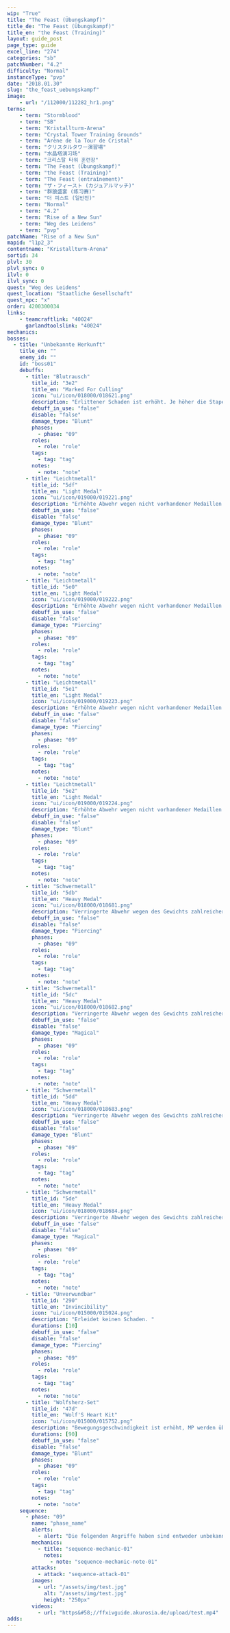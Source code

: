 ```yaml
---
wip: "True"
title: "The Feast (Übungskampf)"
title_de: "The Feast (Übungskampf)"
title_en: "the Feast (Training)"
layout: guide_post
page_type: guide
excel_line: "274"
categories: "sb"
patchNumber: "4.2"
difficulty: "Normal"
instanceType: "pvp"
date: "2018.01.30"
slug: "the_feast_uebungskampf"
image:
    - url: "/112000/112282_hr1.png"
terms:
    - term: "Stormblood"
    - term: "SB"
    - term: "Kristallturm-Arena"
    - term: "Crystal Tower Training Grounds"
    - term: "Arène de la Tour de Cristal"
    - term: "クリスタルタワー演習場"
    - term: "水晶塔演习场"
    - term: "크리스탈 타워 훈련장"
    - term: "The Feast (Übungskampf)"
    - term: "the Feast (Training)"
    - term: "The Feast (entraînement)"
    - term: "ザ・フィースト (カジュアルマッチ)"
    - term: "群狼盛宴 (练习赛)"
    - term: "더 피스트 (일반전)"
    - term: "Normal"
    - term: "4.2"
    - term: "Rise of a New Sun"
    - term: "Weg des Leidens"
    - term: "pvp"
patchName: "Rise of a New Sun"
mapid: "l1p2_3"
contentname: "Kristallturm-Arena"
sortid: 34
plvl: 30
plvl_sync: 0
ilvl: 0
ilvl_sync: 0
quest: "Weg des Leidens"
quest_location: "Staatliche Gesellschaft"
quest_npc: "x"
order: 4200300034
links:
    - teamcraftlink: "40024"
      garlandtoolslink: "40024"
mechanics:
bosses:
  - title: "Unbekannte Herkunft"
    title_en: ""
    enemy_id: ""
    id: "boss01"
    debuffs:
      - title: "Blutrausch"
        title_id: "3e2"
        title_en: "Marked For Culling"
        icon: "ui/icon/018000/018621.png"
        description: "Erlittener Schaden ist erhöht. Je höher die Stapelzahl, desto stärker der Effekt."
        debuff_in_use: "false"
        disable: "false"
        damage_type: "Blunt"
        phases:
          - phase: "09"
        roles:
          - role: "role"
        tags:
          - tag: "tag"
        notes:
          - note: "note"
      - title: "Leichtmetall"
        title_id: "5df"
        title_en: "Light Medal"
        icon: "ui/icon/019000/019221.png"
        description: "Erhöhte Abwehr wegen nicht vorhandener Medaillen. Je höher die Stapelzahl, desto weniger Schaden wird erlitten."
        debuff_in_use: "false"
        disable: "false"
        damage_type: "Blunt"
        phases:
          - phase: "09"
        roles:
          - role: "role"
        tags:
          - tag: "tag"
        notes:
          - note: "note"
      - title: "Leichtmetall"
        title_id: "5e0"
        title_en: "Light Medal"
        icon: "ui/icon/019000/019222.png"
        description: "Erhöhte Abwehr wegen nicht vorhandener Medaillen. Je höher die Stapelzahl, desto weniger Schaden wird erlitten."
        debuff_in_use: "false"
        disable: "false"
        damage_type: "Piercing"
        phases:
          - phase: "09"
        roles:
          - role: "role"
        tags:
          - tag: "tag"
        notes:
          - note: "note"
      - title: "Leichtmetall"
        title_id: "5e1"
        title_en: "Light Medal"
        icon: "ui/icon/019000/019223.png"
        description: "Erhöhte Abwehr wegen nicht vorhandener Medaillen. Je höher die Stapelzahl, desto weniger Schaden wird erlitten."
        debuff_in_use: "false"
        disable: "false"
        damage_type: "Piercing"
        phases:
          - phase: "09"
        roles:
          - role: "role"
        tags:
          - tag: "tag"
        notes:
          - note: "note"
      - title: "Leichtmetall"
        title_id: "5e2"
        title_en: "Light Medal"
        icon: "ui/icon/019000/019224.png"
        description: "Erhöhte Abwehr wegen nicht vorhandener Medaillen. Je höher die Stapelzahl, desto weniger Schaden wird erlitten."
        debuff_in_use: "false"
        disable: "false"
        damage_type: "Blunt"
        phases:
          - phase: "09"
        roles:
          - role: "role"
        tags:
          - tag: "tag"
        notes:
          - note: "note"
      - title: "Schwermetall"
        title_id: "5db"
        title_en: "Heavy Medal"
        icon: "ui/icon/018000/018681.png"
        description: "Verringerte Abwehr wegen des Gewichts zahlreicher Medaillen. Je höher die Stapelzahl, desto mehr Schaden wird erlitten."
        debuff_in_use: "false"
        disable: "false"
        damage_type: "Piercing"
        phases:
          - phase: "09"
        roles:
          - role: "role"
        tags:
          - tag: "tag"
        notes:
          - note: "note"
      - title: "Schwermetall"
        title_id: "5dc"
        title_en: "Heavy Medal"
        icon: "ui/icon/018000/018682.png"
        description: "Verringerte Abwehr wegen des Gewichts zahlreicher Medaillen. Je höher die Stapelzahl, desto mehr Schaden wird erlitten."
        debuff_in_use: "false"
        disable: "false"
        damage_type: "Magical"
        phases:
          - phase: "09"
        roles:
          - role: "role"
        tags:
          - tag: "tag"
        notes:
          - note: "note"
      - title: "Schwermetall"
        title_id: "5dd"
        title_en: "Heavy Medal"
        icon: "ui/icon/018000/018683.png"
        description: "Verringerte Abwehr wegen des Gewichts zahlreicher Medaillen. Je höher die Stapelzahl, desto mehr Schaden wird erlitten."
        debuff_in_use: "false"
        disable: "false"
        damage_type: "Blunt"
        phases:
          - phase: "09"
        roles:
          - role: "role"
        tags:
          - tag: "tag"
        notes:
          - note: "note"
      - title: "Schwermetall"
        title_id: "5de"
        title_en: "Heavy Medal"
        icon: "ui/icon/018000/018684.png"
        description: "Verringerte Abwehr wegen des Gewichts zahlreicher Medaillen. Je höher die Stapelzahl, desto mehr Schaden wird erlitten."
        debuff_in_use: "false"
        disable: "false"
        damage_type: "Magical"
        phases:
          - phase: "09"
        roles:
          - role: "role"
        tags:
          - tag: "tag"
        notes:
          - note: "note"
      - title: "Unverwundbar"
        title_id: "290"
        title_en: "Invincibility"
        icon: "ui/icon/015000/015024.png"
        description: "Erleidet keinen Schaden. "
        durations: [10]
        debuff_in_use: "false"
        disable: "false"
        damage_type: "Piercing"
        phases:
          - phase: "09"
        roles:
          - role: "role"
        tags:
          - tag: "tag"
        notes:
          - note: "note"
      - title: "Wolfsherz-Set"
        title_id: "47d"
        title_en: "Wolf'S Heart Kit"
        icon: "ui/icon/015000/015752.png"
        description: "Bewegungsgeschwindigkeit ist erhöht, MP werden über Zeit wiederhergestellt."
        durations: [90]
        debuff_in_use: "false"
        disable: "false"
        damage_type: "Blunt"
        phases:
          - phase: "09"
        roles:
          - role: "role"
        tags:
          - tag: "tag"
        notes:
          - note: "note"
    sequence:
      - phase: "09"
        name: "phase_name"
        alerts:
          - alert: "Die folgenden Angriffe haben sind entweder unbekannt oder haben keine klare Herkunft"
        mechanics:
          - title: "sequence-mechanic-01"
            notes:
              - note: "sequence-mechanic-note-01"
        attacks:
          - attack: "sequence-attack-01"
        images:
          - url: "/assets/img/test.jpg"
            alt: "/assets/img/test.jpg"
            height: "250px"
        videos:
          - url: "https&#58;//ffxivguide.akurosia.de/upload/test.mp4"
adds:
---
```

